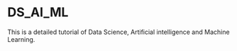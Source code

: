 # DS_AI_ML
This is a detailed tutorial of Data Science, Artificial intelligence and Machine Learning.
